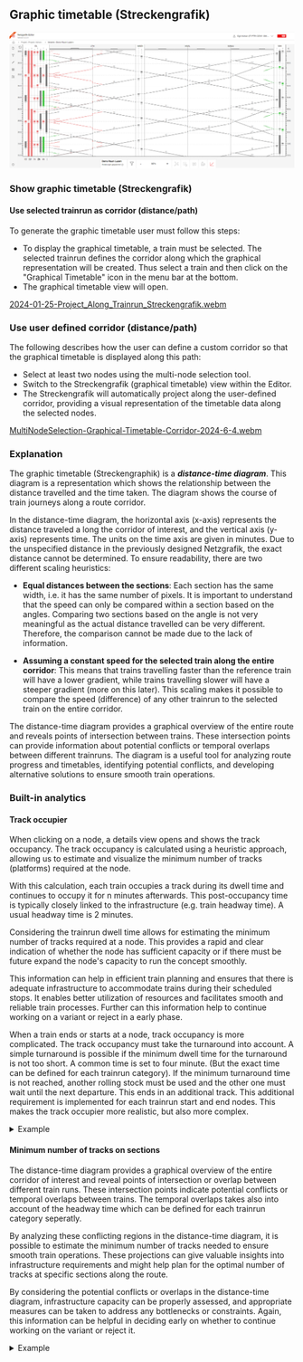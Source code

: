 ## Graphic timetable (Streckengrafik)

![Overview_Streckengrafik_Screenshot_002](./images/Overview_Streckengrafik_Screenshot_002.png)

### Show graphic timetable (Streckengrafik)

#### Use selected trainrun as corridor (distance/path)

To generate the graphic timetable user must follow this steps:

- To display the graphical timetable, a train must be selected. The selected trainrun defines the
  corridor along which the graphical representation will be created. Thus select a train and then
  click on the "Graphical Timetable" icon in the menu bar at the bottom.
- The graphical timetable view will open.

[2024-01-25-Project_Along_Trainrun_Streckengrafik.webm](https://github.com/SchweizerischeBundesbahnen/netzgrafik-editor-frontend/assets/2674075/212abe60-6cba-4ac9-96b9-93e923022b75)

### Use user defined corridor (distance/path)
The following describes how the user can define a custom corridor so that the graphical timetable is displayed along this path:

- Select at least two nodes using the multi-node selection tool.
- Switch to the Streckengrafik (graphical timetable) view within the Editor.
- The Streckengrafik will automatically project along the user-defined corridor, providing a visual representation of the timetable data along the selected nodes.

[MultiNodeSelection-Graphical-Timetable-Corridor-2024-6-4.webm](https://github.com/SchweizerischeBundesbahnen/netzgrafik-editor-frontend/assets/10423646/2002c9ce-fb05-4dab-b9ad-7bf36bc96c48)


### Explanation

The graphic timetable (Streckengraphik) is a ***distance-time diagram***. This diagram is a
representation which shows the relationship between the distance travelled and the time taken. The
diagram shows the course of train journeys along a route corridor.

In the distance-time diagram, the horizontal axis (x-axis) represents the distance traveled a long
the corridor of interest, and the vertical axis (y-axis) represents time. The units on the time axis
are given in minutes. Due to the unspecified distance in the previously designed Netzgrafik, the
exact distance cannot be determined. To ensure readability, there are two different scaling
heuristics:

- **Equal distances between the sections**: Each section has the same width, i.e. it has the same
  number
  of pixels. It is important to understand that the speed can only be compared within a section
  based on the angles. Comparing two sections based on the angle is not very meaningful as the
  actual distance travelled can be very different. Therefore, the comparison cannot be made due to
  the lack of information.

- **Assuming a constant speed for the selected train along the entire corridor**: This means that
  trains travelling faster than the reference train will have a lower gradient, while trains
  travelling slower will have a steeper gradient (more on this later). This scaling makes it
  possible to compare the speed (difference) of any other trainrun to the selected train on the
  entire corridor.

The distance-time diagram provides a graphical overview of the entire route and reveals points of
intersection between trains. These intersection points can provide information about potential
conflicts or temporal overlaps between different trainruns. The diagram is a useful tool for
analyzing route progress and timetables, identifying potential conflicts, and developing alternative
solutions to ensure smooth train operations.

### Built-in analytics

#### Track occupier

When clicking on a node, a details view opens and shows the track occupancy. The track occupancy is
calculated using a heuristic approach, allowing us to estimate and visualize the minimum number of
tracks (platforms) required at the node.

With this calculation, each train occupies a track during its dwell time and continues to occupy it
for n minutes afterwards. This post-occupancy time is typically closely linked to the
infrastructure (e.g. train headway time). A usual headway time is 2 minutes.

Considering the trainrun dwell time allows for estimating the minimum number of tracks required at a
node. This provides a rapid and clear indication of whether the node has sufficient capacity or if
there must be future expand the node's capacity to run the concept smoothly.

This information can help in efficient train planning and ensures that there is adequate
infrastructure to accommodate trains during their scheduled stops. It enables better utilization of
resources and facilitates smooth and reliable train processes. Further can this information help to
continue working on a variant or reject in a early phase.

When a train ends or starts at a node, track occupancy is more complicated. The track occupancy must
take the turnaround into account. A simple turnaround is possible if the minimum dwell time for the
turnaround is not too short. A common time is set to four minute. (But the exact time can be defined
for each trainrun category). If the minimum turnaround time is not reached, another rolling stock
must be used and the other one must wait until the next departure. This ends in an additional track.
This additional requirement is implemented for each trainrun start and end nodes. This makes the
track occupier more realistic, but also more complex.
<details>
<summary>
Example
</summary>

![track occupier](./images/Overview_Streckengrafik_Screenshot_004.png)

</details>

#### Minimum number of tracks on sections

The distance-time diagram provides a graphical overview of the entire corridor of interest and
reveal points of intersection or overlap between different train runs. These intersection points
indicate potential conflicts or temporal overlaps between trains. The temporal overlaps takes also
into account of the headway time which can be defined for each trainrun category seperatly.

By analyzing these conflicting regions in the distance-time diagram, it is possible to estimate the
minimum number of tracks needed to ensure smooth train operations. These projections can give
valuable insights into infrastructure requirements and might help plan for the optimal number of
tracks at specific sections along the route.

By considering the potential conflicts or overlaps in the distance-time diagram, infrastructure
capacity can be properly assessed, and appropriate measures can be taken to address any bottlenecks
or constraints. Again, this information can be helpful in deciding early on whether to continue
working on the variant or reject it.

<details>
<summary>
Example
</summary>

![minum number of tracks on sections](./images/Overview_Streckengrafik_Screenshot_003.png)

</details>
